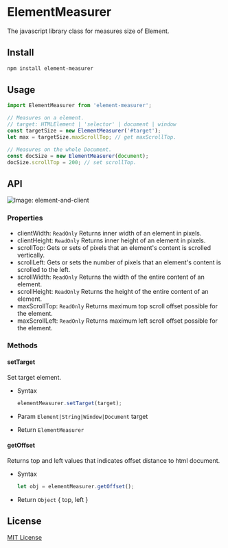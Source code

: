 # ElementMeasurer

The javascript library class for measures size of Element.

## Install

``` sh
npm install element-measurer
```

## Usage

``` js
import ElementMeasurer from 'element-measurer';

// Measures on a element.
// target: HTMLElement | 'selector' | document | window
const targetSize = new ElementMeasurer('#target');
let max = targetSize.maxScrollTop; // get maxScrollTop.

// Measures on the whole Document.
const docSize = new ElementMeasurer(document);
docSize.scrollTop = 200; // set scrollTop.
```

## API

![Image: element-and-client](https://raw.githubusercontent.com/archco/element-measurer/master/element-and-client.png)

### Properties

- clientWidth: `ReadOnly` Returns inner width of an element in pixels.
- clientHeight: `ReadOnly` Returns inner height of an element in pixels.
- scrollTop: Gets or sets of pixels that an element's content is scrolled vertically.
- scrollLeft: Gets or sets the number of pixels that an element's content is scrolled to the left.
- scrollWidth: `ReadOnly` Returns the width of the entire content of an element.
- scrollHeight: `ReadOnly` Returns the height of the entire content of an element.
- maxScrollTop: `ReadOnly` Returns maximum top scroll offset possible for the element.
- maxScrollLeft: `ReadOnly` Returns maximum left scroll offset possible for the element.

### Methods

#### setTarget

Set target element.

- Syntax

  ``` js
  elementMeasurer.setTarget(target);
  ```

- Param `Element|String|Window|Document` target
- Return `ElementMeasurer`

#### getOffset

Returns top and left values that indicates offset distance to html document.

- Syntax

  ``` js
  let obj = elementMeasurer.getOffset();
  ```

- Return `Object` { top, left }

## License

[MIT License](https://github.com/archco/element-measurer/blob/master/LICENSE)
